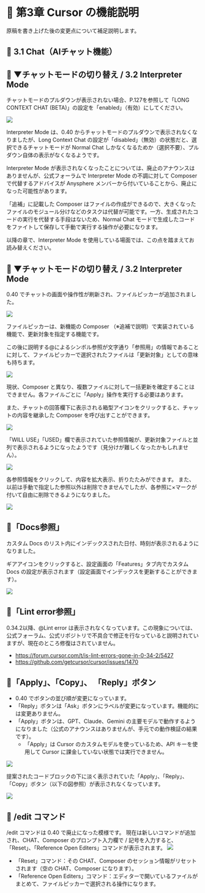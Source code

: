 # 📕 第3章 Cursor の機能説明

原稿を書き上げた後の変更点について補足説明します。

## 📘 3.1 Chat（AIチャット機能）

## 📘 ▼チャットモードの切り替え / 3.2 Interpreter Mode

チャットモードのプルダウンが表示されない場合、P.127を参照して「LONG CONTEXT CHAT (BETA)」の設定を「enabled」（有効）にしてください。

![](../images/long_context_chat.png)

Interpreter Mode は、0.40 からチャットモードのプルダウンで表示されなくなりましたが、Long Context Chat の設定が「disabled」（無効）の状態だと、選択できるチャットモードが Normal Chat しかなくなるためか（選択不要）、プルダウン自体の表示がなくなるようです。

Interpreter Mode が表示されなくなったことについては、廃止のアナウンスはありませんが、公式フォーラムで Interpreter Mode の不調に対して Composer で代替するアドバイスが Anysphere メンバーから付いていることから、廃止になった可能性があります。

「追補」に記載した Composer はファイルの作成ができるので、大きくなったファイルのモジュール分けなどのタスクは代替が可能です。一方、生成されたコードの実行を代替する手段はないため、Normal Chat モードで生成したコードをファイトして保存して手動で実行する操作が必要になります。

以降の章で、Interpreter Mode を使用している場面では、この点を踏まえてお読み替えください。

## 📘 ▼チャットモードの切り替え / 3.2 Interpreter Mode

0.40 でチャットの画面や操作性が刷新され、ファイルピッカーが追加されました。

![](../images/filepicker.png)

ファイルピッカーは、新機能の Composer （※追補で説明）で実装されている機能で、更新対象を指定する機能です。

この後に説明する@によるシンボル参照が文字通り「参照用」の情報であることに対して、ファイルピッカーで選択されたファイルは「更新対象」としての意味も持ちます。

![](../images/filepicker_edit.png)

現状、Composer と異なり、複数ファイルに対して一括更新を確定することはできません。各ファイルごとに「Apply」操作を実行する必要はあります。

また、チャットの回答欄下に表示される箱型アイコンをクリックすると、チャットの内容を継承した Composer を呼び出すことができます。

![](../images/goto_composer.png)

「WILL USE」「USED」欄で表示されていた参照情報が、更新対象ファイルと並列で表示されるようになったようです（見分けが難しくなったかもしれません）。

![](../images/chat_ref.png)

各参照情報をクリックして、内容を拡大表示、折りたたみができます。
また、以前は手動で指定した参照以外は削除できませんでしたが、各参照に×マークが付いて自由に削除できるようになりました。

![](../images/chat_ref2.png)

## 📘「Docs参照」

カスタム Docs のリスト内にインデックスされた日付、時刻が表示されるようになりました。

ギアアイコンをクリックすると、設定画面の「Features」タブ内でカスタム Docs の設定が表示されます（設定画面でインデックスを更新することができます）。

![](../images/docs_on_chtat.png)

## 📘「Lint error参照」

0.34.2以降、@Lint error は表示されなくなっています。この現象については、公式フォーラム、公式リポジトリで不具合で修正を行なっていると説明されていますが、現在のところ修復はされていません。

- https://forum.cursor.com/t/is-lint-errors-gone-in-0-34-2/5427
- https://github.com/getcursor/cursor/issues/1470

## 📘「Apply」、「Copy」、 「Reply」ボタン

- 0.40 でボタンの並び順が変更になっています。
- 「Reply」ボタンは「Ask」ボタンにラベルが変更になっています。機能的には変更ありません。
- 「Apply」ボタンは、GPT、Claude、Gemini の主要モデルで動作するようになりました（公式のアナウンスはありませんが、手元での動作検証の結果です）。
    - 「Apply」は Cursor のカスタムモデルを使っているため、API キーを使用して Cursor に課金していない状態では実行できません。

![](../images/ask_button.png)

提案されたコードブロックの下に淡く表示されていた「Apply」、「Reply」、「Copy」ボタン（以下の図参照）が表示されなくなっています。

![](../images/apply_button_lost.png)

## 📘 /edit コマンド

/edit コマンドは 0.40 で廃止になった模様です。
現在は新しいコマンドが追加され、CHAT、Composer のプロンプト入力欄で / 記号を入力すると、「Reset」、「Reference Open Editers」コマンドが表示されます。
![](../images/edit_command.png)

- 「Reset」コマンド：その CHAT、Composer のセッション情報がリセットされます（空の CHAT、Composer になります）。
- 「Reference Open Editers」コマンド：エディターで開いているファイルがまとめて、ファイルピッカーで選択される操作になります。
